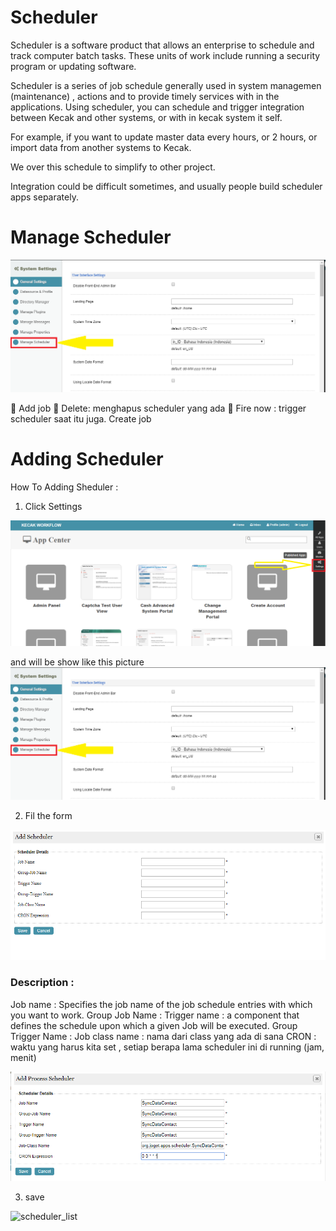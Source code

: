 # Scheduler

Scheduler is a software product that allows an enterprise to schedule and track computer batch tasks. These units of work include running a security program or updating software.

Scheduler is a series of job schedule generally used in system managemen (maintenance) , actions and to provide timely services with in the applications.
Using scheduler, you can schedule and trigger integration between Kecak and other systems, or with in kecak system it self. 

For example, if you want to update master data every hours, or 2 hours, or import data from another systems to Kecak.

We over this schedule to simplify to other project.

Integration could be difficult sometimes, and usually people build scheduler apps separately.

# Manage Scheduler

<img src = "https://raw.githubusercontent.com/kinnara-digital-studio/kecak-workflow/master/docs/assets/scheduler_manageScheduler.png" alt = "manage scheduler" />

	Add job
	Delete: menghapus scheduler yang ada
	Fire now : trigger scheduler saat itu juga.
Create job 

# Adding Scheduler

How To Adding Sheduler :
1. Click Settings
<img src = "https://raw.githubusercontent.com/kinnara-digital-studio/kecak-workflow/master/docs/assets/scheduler_settings.png" alt = "scheduler_settings" />

and will be show like this picture
<img src = "https://raw.githubusercontent.com/kinnara-digital-studio/kecak-workflow/master/docs/assets/scheduler_manageScheduler.png" alt = "manage scheduler" />

2. Fil the form 

<img src = "https://raw.githubusercontent.com/kinnara-digital-studio/kecak-workflow/master/docs/assets/scheduler_add.png" alt = "scheduler add" />

### Description :

Job name : Specifies the job name of the job schedule entries with which you want to work.
Group Job Name : 
Trigger name : a component that defines the schedule upon which a given Job will be executed.
Group Trigger Name :
Job class name : nama dari class yang ada di sana
CRON : waktu yang harus kita set , setiap berapa lama scheduler ini di running (jam, menit)


<img src = "https://raw.githubusercontent.com/kinnara-digital-studio/kecak-workflow/master/docs/assets/scheduler_fillAdd.png" alt = "scheduler_fill_add" />

3. save

<img src = "https://raw.githubusercontent.com/kinnara-digital-studio/kecak-workflow/master/docs/assets/scheduler_list.png" alt = "scheduler_list" />
